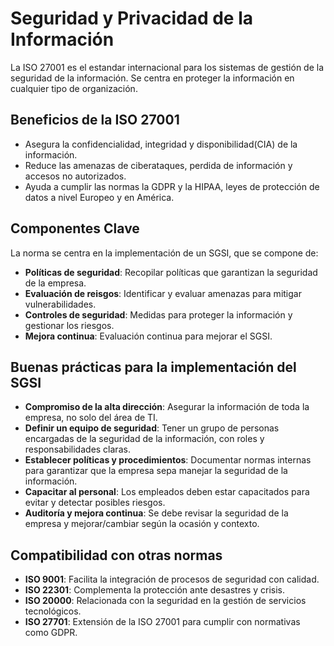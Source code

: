 # Seguridad y Privacidad de la Información

La ISO 27001 es el estandar internacional para los sistemas de gestión de la seguridad de la información. Se centra en proteger la información en cualquier tipo de organización.

## Beneficios de la ISO 27001

- Asegura la confidencialidad, integridad y disponibilidad(CIA) de la información.
- Reduce las amenazas de ciberataques, perdida de información y accesos no autorizados.
- Ayuda a cumplir las normas la GDPR y la HIPAA, leyes de protección de datos a nivel Europeo y en América.

## Componentes Clave

La norma se centra en la implementación de un SGSI, que se compone de:

- **Políticas de seguridad**: Recopilar políticas que garantizan la seguridad de la empresa.
- **Evaluación de reisgos**: Identificar y evaluar amenazas para mitigar vulnerabilidades.
- **Controles de seguridad**: Medidas para proteger la información y gestionar los riesgos.
- **Mejora continua**: Evaluación continua para mejorar el SGSI.

## Buenas prácticas para la implementación del SGSI

- **Compromiso de la alta dirección**: Asegurar la información de toda la empresa, no solo del área de TI.
- **Definir un equipo de seguridad**: Tener un grupo de personas encargadas de la seguridad de la información, con roles y responsabilidades claras.
- **Establecer políticas y procedimientos**: Documentar normas internas para garantizar que la empresa sepa manejar la seguridad de la información.
- **Capacitar al personal**: Los empleados deben estar capacitados para evitar y detectar posibles riesgos.
- **Auditoría y mejora continua**: Se debe revisar la seguridad de la empresa y mejorar/cambiar según la ocasión y contexto.

## Compatibilidad con otras normas

- **ISO 9001**: Facilita la integración de procesos de seguridad con calidad.
- **ISO 22301**: Complementa la protección ante desastres y crisis.
- **ISO 20000**: Relacionada con la seguridad en la gestión de servicios tecnológicos.
- **ISO 27701**: Extensión de la ISO 27001 para cumplir con normativas como GDPR.
